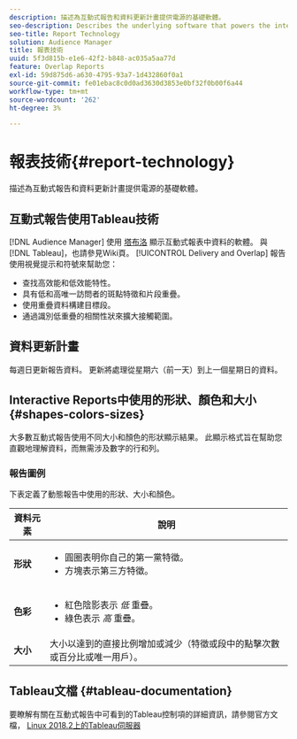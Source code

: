 ```yaml
---
description: 描述為互動式報告和資料更新計畫提供電源的基礎軟體。
seo-description: Describes the underlying software that powers the interactive reports and the data update schedule.
seo-title: Report Technology
solution: Audience Manager
title: 報表技術
uuid: 5f3d815b-e1e6-42f2-b848-ac035a5aa77d
feature: Overlap Reports
exl-id: 59d875d6-a630-4795-93a7-1d432860f0a1
source-git-commit: fe01ebac8c0d0ad3630d3853e0bf32f0b00f6a44
workflow-type: tm+mt
source-wordcount: '262'
ht-degree: 3%

---
```


# 報表技術{#report-technology}

描述為互動式報告和資料更新計畫提供電源的基礎軟體。

<!-- 

c_report_technology.xml

 -->

## 互動式報告使用Tableau技術

[!DNL Audience Manager] 使用 [塔布洛](https://www.tableausoftware.com/) 顯示互動式報表中資料的軟體。 與 [!DNL Tableau]，也請參見Wiki頁。 [!UICONTROL Delivery and Overlap] 報告使用視覺提示和符號來幫助您：

* 查找高效能和低效能特性。
* 具有低和高唯一訪問者的斑點特徵和片段重疊。
* 使用重疊資料構建目標段。
* 通過識別低重疊的相關性狀來擴大接觸範圍。

## 資料更新計畫

每週日更新報告資料。 更新將處理從星期六（前一天）到上一個星期日的資料。

## Interactive Reports中使用的形狀、顏色和大小 {#shapes-colors-sizes}

大多數互動式報告使用不同大小和顏色的形狀顯示結果。 此顯示格式旨在幫助您直觀地理解資料，而無需涉及數字的行和列。

<!-- 

r_legend.xml

 -->

### 報告圖例

下表定義了動態報告中使用的形狀、大小和顏色。

<table id="table_EC180A96E3784FC6B81FCFB546C4A3FA"> 
 <thead> 
  <tr> 
   <th colname="col1" class="entry"> 資料元素 </th> 
   <th colname="col2" class="entry"> 說明 </th> 
  </tr> 
 </thead>
 <tbody> 
  <tr> 
   <td colname="col1"> <b>形狀</b> </td> 
   <td colname="col2"> 
    <ul id="ul_076773ABD0BB4CE6834ACFA8B3D6AC2E"> 
     <li id="li_BBAB37A6EC1549B48C0E4D3BFAF7062C">圓圈表明你自己的第一黨特徵。 </li> 
     <li id="li_371331AE984A4A999CE0596EA13987E0">方塊表示第三方特徵。 </li> 
    </ul> </td> 
  </tr> 
  <tr> 
   <td colname="col1"> <b>色彩</b> </td> 
   <td colname="col2"> 
    <ul id="ul_F5D243297F0C4E5A8EDCBD28A548869E"> 
     <li id="li_332EB873A35440E6BB6093E36A0FAC3D">紅色陰影表示 <i>低</i> 重疊。 </li> 
     <li id="li_29DFDB1218DF4069B5DCFF841D48EF56">綠色表示 <i>高</i> 重疊。 </li> 
    </ul> </td> 
  </tr> 
  <tr> 
   <td colname="col1"> <b>大小</b> </td> 
   <td colname="col2"> 大小以達到的直接比例增加或減少（特徵或段中的點擊次數或百分比或唯一用戶）。 </td> 
  </tr> 
 </tbody> 
</table>

## Tableau文檔 {#tableau-documentation}

要瞭解有關在互動式報告中可看到的Tableau控制項的詳細資訊，請參閱官方文檔， [Linux 2018.2上的Tableau伺服器](https://help.tableau.com/v2018.2/server-linux/en-us/get_started_server.htm)
